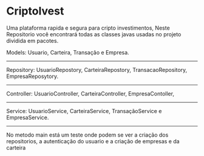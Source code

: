 
# CriptoIvest #

Uma plataforma rapida e segura para cripto investimentos,
  Neste Repositorio você encontrará todas as classes javas usadas no projeto dividida em pacotes.

Models: Usuario, Carteira, Transação e Empresa.
<hr>
Repository: UsuarioRepostory, CarteiraRepostory, TransacaoRepository, EmpresaReposytory.
<hr>
Controller: UsuarioController, CarteiraController, EmpresaContoller, 
<hr>
Service: UsuarioService, CarteiraService, TransaçãoService e EmpresaService.
<hr>

 <p> No metodo main está um teste onde podem se ver a criação dos repositorios, a autenticação do usuario e a criação de empresas e da carteira </p>
